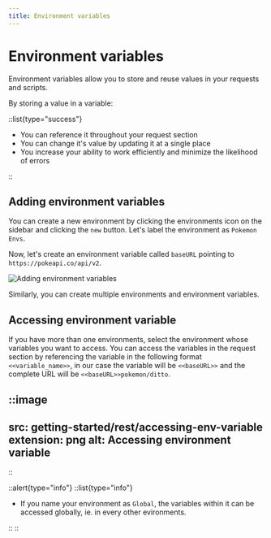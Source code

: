 ```yaml
---
title: Environment variables
---
```


# Environment variables

Environment variables allow you to store and reuse values in your requests and scripts.

By storing a value in a variable:

::list{type="success"}

- You can reference it throughout your request section
- You can change it's value by updating it at a single place
- You increase your ability to work efficiently and minimize the likelihood of errors

::

## Adding environment variables

You can create a new environment by clicking the environments icon on the sidebar and clicking the `new` button. Let's label the environment as `Pokemon Envs`.

Now, let's create an environment variable called `baseURL` pointing to `https://pokeapi.co/api/v2`.

![Adding environment variables](/images/getting-started/rest/adding-env-variables.gif)

Similarly, you can create multiple environments and environment variables.

## Accessing environment variable

If you have more than one environments, select the environment whose variables you want to access. You can access the variables in the request section by referencing the variable in the following format `<<variable_name>>`, in our case the variable will be `<<baseURL>>` and the complete URL will be `<<baseURL>>pokemon/ditto`.

::image
---
src: getting-started/rest/accessing-env-variable
extension: png
alt: Accessing environment variable
---
::

::alert{type="info"}
::list{type="info"}

- If you name your environment as `Global`, the variables within it can be accessed globally, ie. in every other evironments.

::
::
